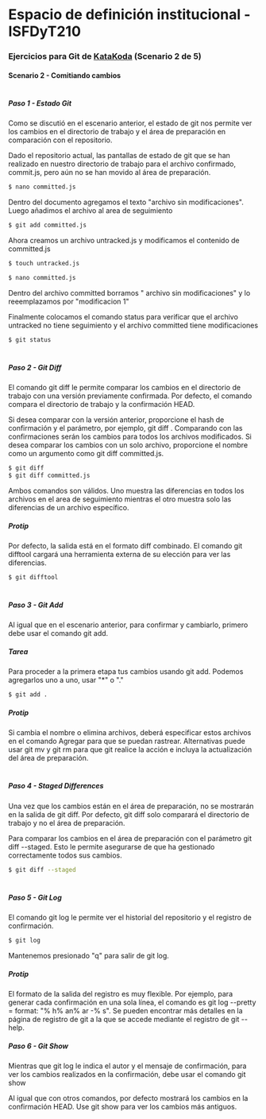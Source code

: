 # **Espacio de definición institucional - ISFDyT210**
### Ejercicios para Git de [KataKoda](https://www.katacoda.com/courses/git) (Scenario 2 de 5)
#### Scenario 2 - Comitiando cambios
#
##### **Paso 1 - Estado Git**

Como se discutió en el escenario anterior, el estado de git nos permite ver los cambios en el directorio de trabajo y el área de preparación en comparación con el repositorio.

Dado el repositorio actual, las pantallas de estado de git que se han realizado en nuestro directorio de trabajo para el archivo confirmado, commit.js, pero aún no se han movido al área de preparación.

```sh
$ nano committed.js
```

Dentro del documento agregamos el texto "archivo sin modificaciones". Luego añadimos el archivo al area de seguimiento

```sh
$ git add committed.js
```

Ahora creamos un archivo untracked.js y modificamos el contenido de committed.js

```sh
$ touch untracked.js
```

```sh
$ nano committed.js
```

Dentro del archivo committed borramos " archivo sin modificaciones" y lo reeemplazamos por "modificacion 1"

Finalmente colocamos el comando status para verificar que el archivo untracked no tiene seguimiento y el archivo committed tiene modificaciones

```sh
$ git status
```

#
##### **Paso 2 - Git Diff**

El comando git diff le permite comparar los cambios en el directorio de trabajo con una versión previamente confirmada. Por defecto, el comando compara el directorio de trabajo y la confirmación HEAD.

Si desea comparar con la versión anterior, proporcione el hash de confirmación y el parámetro, por ejemplo, git diff <commit>. Comparando con las confirmaciones serán los cambios para todos los archivos modificados. Si desea comparar los cambios con un solo archivo, proporcione el nombre como un argumento como git diff committed.js.

```sh
$ git diff
$ git diff committed.js
```

Ambos comandos son válidos. Uno muestra las diferencias en todos los archivos en el area de seguimiento mientras el otro muestra solo las diferencias de un archivo específico.

##### **Protip**
Por defecto, la salida está en el formato diff combinado. El comando git difftool cargará una herramienta externa de su elección para ver las diferencias.

```sh
$ git difftool
```

#
##### **Paso 3 - Git Add**

Al igual que en el escenario anterior, para confirmar y cambiarlo, primero debe usar el comando git add.

##### **Tarea**
Para proceder a la primera etapa tus cambios usando git add. Podemos agregarlos uno a uno, usar "*" o "."

```sh
$ git add .
```

##### **Protip**
Si cambia el nombre o elimina archivos, deberá especificar estos archivos en el comando Agregar para que se puedan rastrear. Alternativas puede usar git mv y git rm para que git realice la acción e incluya la actualización del área de preparación.

#
##### **Paso 4 - Staged Differences**

Una vez que los cambios están en el área de preparación, no se mostrarán en la salida de git diff. Por defecto, git diff solo comparará el directorio de trabajo y no el área de preparación.

Para comparar los cambios en el área de preparación con el parámetro git diff --staged. Esto le permite asegurarse de que ha gestionado correctamente todos sus cambios.

```sh
$ git diff --staged
```

#
##### **Paso 5 - Git Log**

El comando git log le permite ver el historial del repositorio y el registro de confirmación.

```sh
$ git log
```

Mantenemos presionado "q" para salir de git log.

##### **Protip**
El formato de la salida del registro es muy flexible. Por ejemplo, para generar cada confirmación en una sola línea, el comando es git log --pretty = format: "% h% an% ar -% s". Se pueden encontrar más detalles en la página de registro de git a la que se accede mediante el registro de git --help.


##### **Paso 6 - Git Show**

Mientras que git log le indica el autor y el mensaje de confirmación, para ver los cambios realizados en la confirmación, debe usar el comando git show

Al igual que con otros comandos, por defecto mostrará los cambios en la confirmación HEAD. Use git show <commit-hash> para ver los cambios más antiguos.
